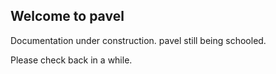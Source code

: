 ## Welcome to pavel

Documentation under construction.
pavel still being schooled.

Please check back in a while.
<script src = "https://github.com/orectique/pavel/blob/gh-pages/script.js"></script>
